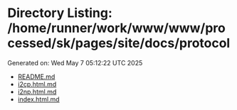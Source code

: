 # Directory Listing: /home/runner/work/www/www/processed/sk/pages/site/docs/protocol
Generated on: Wed May  7 05:12:22 UTC 2025

- [README.md](README.md)
- [i2cp.html.md](i2cp.html.md)
- [i2np.html.md](i2np.html.md)
- [index.html.md](index.html.md)
